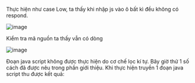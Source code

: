 Thực hiện như case Low, ta thấy khi nhập js vào ô bất kì đều không có respond.

![image](https://github.com/user-attachments/assets/50fcf1b2-09d2-4e96-9d61-ab86e2ea66a2)

Kiểm tra mã nguồn ta thấy vẫn có dòng 

![image](https://github.com/user-attachments/assets/ae6beda1-3c26-4dc6-adce-732b2454f0f6)

Đoạn java script không được thực hiện do cơ chế lọc kí tự. Bây giờ thử 1 số cách đã được nêu trong phần giới thiệu. Khi thực hiện truyền 1 đoạn java script <script>alert(String.fromCharCode(88, 83, 83))</script> thu được kết quả:
